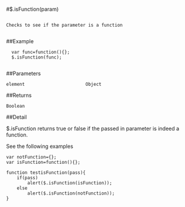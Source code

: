 #$.isFunction(param)

```

Checks to see if the parameter is a function
  
```

##Example

```
  var func=function(){};
  $.isFunction(func);
  
```


##Parameters

```
element                       Object

```

##Returns

```
Boolean                       
```

##Detail

$.isFunction returns true or false if the passed in parameter is indeed a function.

See the following examples

```
var notFunction={};
var isFunction=function(){};

function testisFunction(pass){
	if(pass)
		alert($.isFunction(isFunction));
	else
		alert($.isFunction(notFunction));
}
```